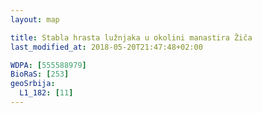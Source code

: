 ```yaml
---
layout: map

title: Stabla hrasta lužnjaka u okolini manastira Žiča
last_modified_at: 2018-05-20T21:47:48+02:00

WDPA: [555588979]
BioRaS: [253]
geoSrbija:
  L1_182: [11]
---
```

